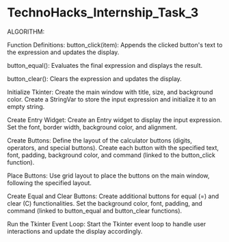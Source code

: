 # TechnoHacks_Internship_Task_3

ALGORITHM:

Function Definitions:
button_click(item): Appends the clicked button's text to the expression and updates the display.

button_equal(): Evaluates the final expression and displays the result.

button_clear(): Clears the expression and updates the display.

Initialize Tkinter:
Create the main window with title, size, and background color.
Create a StringVar to store the input expression and initialize it to an empty string.

Create Entry Widget:
Create an Entry widget to display the input expression.
Set the font, border width, background color, and alignment.

Create Buttons:
Define the layout of the calculator buttons (digits, operators, and special buttons).
Create each button with the specified text, font, padding, background color, and command (linked to the button_click function).

Place Buttons:
Use grid layout to place the buttons on the main window, following the specified layout.

Create Equal and Clear Buttons:
Create additional buttons for equal (=) and clear (C) functionalities.
Set the background color, font, padding, and command (linked to button_equal and button_clear functions).

Run the Tkinter Event Loop:
Start the Tkinter event loop to handle user interactions and update the display accordingly.
